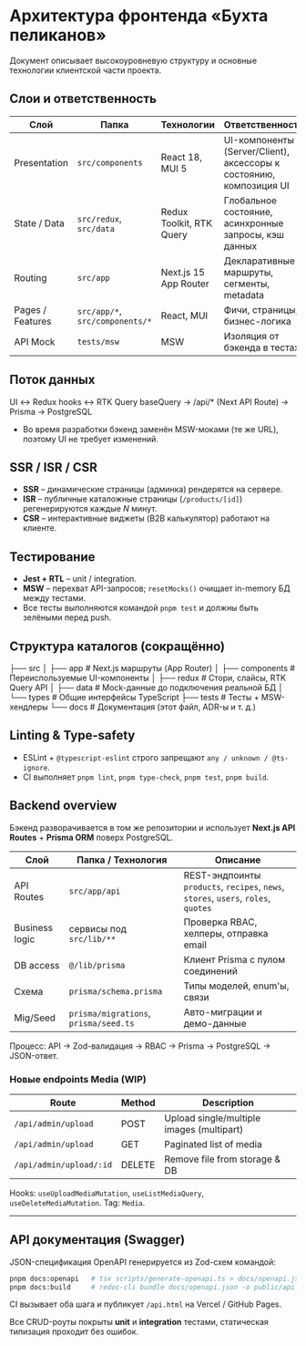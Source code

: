 # Архитектура фронтенда «Бухта пеликанов»

Документ описывает высокоуровневую структуру и основные технологии клиентской части проекта.

## Слои и ответственность

| Слой | Папка | Технологии | Ответственность |
|------|-------|------------|-----------------|
| Presentation | `src/components` | React 18, MUI 5 | UI-компоненты (Server/Client), аксессоры к состоянию, композиция UI |
| State / Data | `src/redux`, `src/data` | Redux Toolkit, RTK Query | Глобальное состояние, асинхронные запросы, кэш данных |
| Routing | `src/app` | Next.js 15 App Router | Декларативные маршруты, сегменты, metadata |
| Pages / Features | `src/app/*`, `src/components/*` | React, MUI | Фичи, страницы, бизнес-логика |
| API Mock | `tests/msw` | MSW | Изоляция от бэкенда в тестах |

## Поток данных

UI ↔ Redux hooks ↔ RTK Query baseQuery → /api/* (Next API Route) → Prisma → PostgreSQL

* Во время разработки бэкенд заменён MSW-моками (те же URL), поэтому UI не требует изменений.

## SSR / ISR / CSR

* **SSR** – динамические страницы (админка) рендерятся на сервере.
* **ISR** – публичные каталожные страницы (`/products/[id]`) регенерируются каждые *N* минут.
* **CSR** – интерактивные виджеты (B2B калькулятор) работают на клиенте.

## Тестирование

* **Jest + RTL** – unit / integration.
* **MSW** – перехват API-запросов; `resetMocks()` очищает in-memory БД между тестами.
* Все тесты выполняются командой `pnpm test` и должны быть зелёными перед push.

## Структура каталогов (сокращённо)

├── src
│   ├── app          # Next.js маршруты (App Router)
│   ├── components   # Переиспользуемые UI-компоненты
│   ├── redux        # Стори, слайсы, RTK Query API
│   ├── data         # Mock-данные до подключения реальной БД
│   └── types        # Общие интерфейсы TypeScript
├── tests            # Тесты + MSW-хендлеры
└── docs             # Документация (этот файл, ADR-ы и т. д.)

## Linting & Type-safety

* ESLint + `@typescript-eslint` строго запрещают `any / unknown / @ts-ignore`.
* CI выполняет `pnpm lint`, `pnpm type-check`, `pnpm test`, `pnpm build`.

## Backend overview

Бэкенд разворачивается в том же репозитории и использует **Next.js API Routes** + **Prisma ORM** поверх PostgreSQL.

| Слой | Папка / Технология | Описание |
|------|--------------------|----------|
| API Routes | `src/app/api` | REST-эндпоинты `products`, `recipes`, `news`, `stores`, `users`, `roles`, `quotes` |
| Business logic | сервисы под `src/lib/**` | Проверка RBAC, хелперы, отправка email |
| DB access | `@/lib/prisma` | Клиент Prisma с пулом соединений |
| Схема | `prisma/schema.prisma` | Типы моделей, enum'ы, связи |
| Mig/Seed | `prisma/migrations`, `prisma/seed.ts` | Авто-миграции и демо-данные |

Процесс: API → Zod-валидация → RBAC → Prisma → PostgreSQL → JSON-ответ.

### Новые endpoints Media (WIP)

| Route | Method | Description |
|-------|--------|-------------|
| `/api/admin/upload` | POST | Upload single/multiple images (multipart) |
| `/api/admin/upload` | GET | Paginated list of media |
| `/api/admin/upload/:id` | DELETE | Remove file from storage & DB |

Hooks: `useUploadMediaMutation`, `useListMediaQuery`, `useDeleteMediaMutation`.  Tag: `Media`.

---

## API документация (Swagger)

JSON-спецификация OpenAPI генерируется из Zod-схем командой:

```bash
pnpm docs:openapi   # tsx scripts/generate-openapi.ts > docs/openapi.json
pnpm docs:build     # redoc-cli bundle docs/openapi.json -o public/api.html
```

CI вызывает оба шага и публикует `/api.html` на Vercel / GitHub Pages.

Все CRUD-роуты покрыты **unit** и **integration** тестами, статическая типизация проходит без ошибок.

